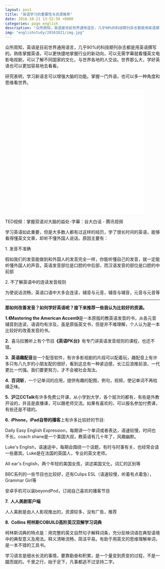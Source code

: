 ```yaml
---
layout: post
title: "英语学习的重要性与资源推荐"
date: 2016-10-21 13:52:59 +0800
categories: page english
description: "众所周知，英语是目前世界通用语言，几乎90%的科技期刊杂志都是用英语撰写的。熟练掌握英语，可以更快捷地掌握行业的新动向，可以无需字幕就看懂英文电影电视剧，可以了解不同国家的文化，与世界各地的人交谈。世界那么大，学好英语也可以更加容易地去看看。"
img: "englishstudy/20161021/img.jpg"
---
```


<p>众所周知，英语是目前世界通用语言，几乎90%的科技期刊杂志都是用英语撰写的。熟练掌握英语，可以更快捷地掌握行业的新动向，可以无需字幕就看懂英文电影电视剧，可以了解不同国家的文化，与世界各地的人交谈。世界那么大，学好英语也可以更加容易地去看看。</p>
<p>研究表明，学习新语言可以增强大脑的功能。掌握一门外语，也可以多一种角度和思维看世界。</p>
<div class="video-package" data-video-id="11231" data-video-url="http://v.qq.com/iframe/player.html?vid=a03129tpxpc&amp;tiny=0&amp;auto=0" data-flash-url="http://static.video.qq.com/TPout.swf?vid=a03129tpxpc&amp;auto=0" data-provider="qq" data-cover-uuid="285b2d3a-042f-4664-9d4e-ffd2cd343710">
    <iframe class="player" src="//v.qq.com/iframe/player.html?vid=a03129tpxpc&amp;tiny=0&amp;auto=0" frameborder="0" allowfullscreen="" style="width:100%; max-width:400px; min-width: 320px; height:400px; display: block; margin: 0 auto;">
    </iframe>
    <br>
    <div class="video-description">TED视频：掌握双语对大脑的益处-字幕：谷大白话 - 腾讯视频</div>
</div>
<p>学习英语如此重要，但是大多数人都有过这样的经历，学了很长时间的英语，能够看得懂英文文章，却听不懂外国人说话。原因主要有：</p>
<p>1. 发音不准确</p>
<p>假如我们的发音能做到和外国人的发音完全一样，你能听懂自己的发音，就一定能听懂外国人的声音。英语发音部位是口腔的中后部，而汉语发音的部位是口腔的中前部</p>
<p>2. 不了解英语中的连读发音规则</p>
<p>为使说话流畅，英语口语中大多会连读，辅音与元音，辅音与辅音，元音与元音等</p>
<hr>
<p><b>那如何改善发音？如何学好英语呢？接下来推荐一些我认为比较好的资源。</b></p>
<p><b>1.《Mastering the American Accent》</b>是一本原版的教英语发音的书，从各元音辅音到连读，语调均有涉及，虽是原版英文书，但是并不难理解，个人认为是一本比较好的改善发音的书。</p>
<p><b>2. </b>&nbsp;喜马拉雅听上有个节目<b>《英语PK台》</b>有专门讲英语发音规则的课程，也还不错。</p>
<p><b>3. &nbsp;英语趣配音</b>是一个配音软件，有许多影视剧的片段可以配着玩，趣配音上有许多只有八九岁的小朋友配的很好，看到这总有一种紧迫感，长江后浪推前浪，一代更比一代强。我们要更努力，才不会被社会淘汰。</p>
<p><b>4. &nbsp;百词斩</b>，一个记单词的应用，提供有趣的配图，例句，视频，使记单词不再枯燥乏味。</p>
<p><b>5. &nbsp;沪江CCTalk</b>有许多免费公开课，从小学到大学，各个层次的都有，有些是外教开设的，并且是直播课，可以跟老师交流。如果有喜欢的，可以报名参加付费课，有些还是不错的。</p>
<p><b>6. &nbsp;iPhone，iPad自带的播客</b>上有许多比较好的节目:</p>
<p>Daily Easy English Expression，每期讲一个单词或者表达，语速较慢，时间也不长。coach shane是一个美国大叔，教英语有几十年了，风趣幽默。</p>
<p>Luke's English，语速适中，每期会围绕一个话题，有时与时事有关，也经常会请一些嘉宾。Luke是在法国的英国人，专业的英文老师。</p>
<p>All ear's English，两个年轻的美国女孩，讲述美国文化，词汇的区别等</p>
<p>BBC系列的一些节目也比较好，还有Culips ESL（语速较慢，听着有点着急），Grammar Girl等</p>
<p>安卓手机可以装beyondPod，订阅自己喜欢的播客节目</p>
<p><b>7. &nbsp;人人美剧客户端</b></p>
<p>人人美剧是由人人影视推出的，资源较多，没有广告，推荐</p>
<p><b>8. &nbsp;Collins 柯林斯COBUILD高阶英汉双解学习词典</b></p>
<p>柯林斯词典的特点是：用完整的英文自然句子解释词条，充分反映词语在典型语境中的典型意义及用法。释义清晰流畅，简洁平易。有助于用英文的思维理解单词，是一本不错的工具书。</p>
<p>学习语言是细水长流的事情，要靠勤奋和积累，是一个量变到质变的过程，不是一蹴而就的。千里之行，始于足下，凡事都逃不过坚持二字。</p>